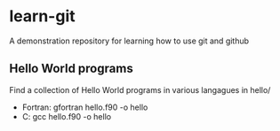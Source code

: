 # learn-git
A demonstration repository for learning how to use git and github

## Hello World programs
Find a collection of Hello World programs in various langagues in hello/
* Fortran: gfortran hello.f90 -o hello
* C: gcc hello.f90 -o hello


